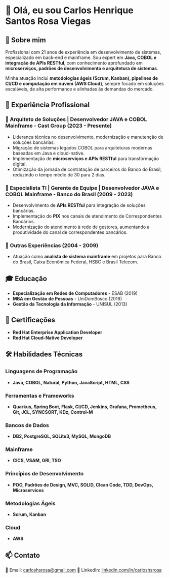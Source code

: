 # 👋 Olá, eu sou Carlos Henrique Santos Rosa Viegas

## 🚀 Sobre mim
Profissional com 21 anos de experiência em desenvolvimento de sistemas, especializado em back-end e mainframe. Sou expert em **Java, COBOL e integração de APIs RESTful**, com conhecimento aprofundado em **microserviços, padrões de desenvolvimento e arquitetura de sistemas**. 

Minha atuação inclui **metodologias ágeis (Scrum, Kanban), pipelines de CI/CD e computação em nuvem (AWS Cloud)**, sempre focado em soluções escaláveis, de alta performance e alinhadas às demandas do mercado.

## 💼 Experiência Profissional
### 🔹 Arquiteto de Soluções | Desenvolvedor JAVA e COBOL Mainframe - Cast Group (2023 - Presente)
- Liderança técnica no desenvolvimento, modernização e manutenção de soluções bancárias.
- Migração de sistemas legados COBOL para arquiteturas modernas baseadas em Java e cloud-native.
- Implementação de **microserviços e APIs RESTful** para transformação digital.
- Otimização da jornada de contratação de parceiros do Banco do Brasil, reduzindo o tempo médio de 30 para 2 dias.

### 🔹 Especialista TI | Gerente de Equipe | Desenvolvedor JAVA e COBOL Mainframe - Banco do Brasil (2009 - 2023)
- Desenvolvimento de **APIs RESTful** para integração de soluções bancárias.
- Implementação do **PIX** nos canais de atendimento de Correspondentes Bancários.
- Modernização do atendimento à rede de gestores, aumentando a produtividade do canal de correspondentes bancários.

### 🔹 Outras Experiências (2004 - 2009)
- Atuação como **analista de sistema mainframe** em projetos para Banco do Brasil, Caixa Econômica Federal, HSBC e Brasil Telecom.

## 🎓 Educação
- **Especialização em Redes de Computadores** - ESAB (2019)
- **MBA em Gestão de Pessoas** - UniDomBosco (2019)
- **Gestão da Tecnologia da Informação** - UNISUL (2013)

## 📜 Certificações
- **Red Hat Enterprise Application Developer**
- **Red Hat Cloud-Native Developer**

## 🛠 Habilidades Técnicas
### Linguagens de Programação
- **Java, COBOL, Natural, Python, JavaScript, HTML, CSS**

### Ferramentas e Frameworks
- **Quarkus, Spring Boot, Flask, CI/CD, Jenkins, Grafana, Prometheus, Git, JCL, SYNCSORT, KDz, Control-M**

### Bancos de Dados
- **DB2, PostgreSQL, SQLite3, MySQL, MongoDB**

### Mainframe
- **CICS, VSAM, GRI, TSO**

### Princípios de Desenvolvimento
- **POO, Padrões de Design, MVC, SOLID, Clean Code, TDD, DevOps, Microservices**

### Metodologias Ágeis
- **Scrum, Kanban**

### Cloud
- **AWS**

## 📫 Contato
📧 Email: [carloshsrosa@gmail.com](mailto:carloshsrosa@gmail.com)
📍 LinkedIn: [linkedin.com/in/carloshsrosa](https://www.linkedin.com/in/carloshsrosa/)
